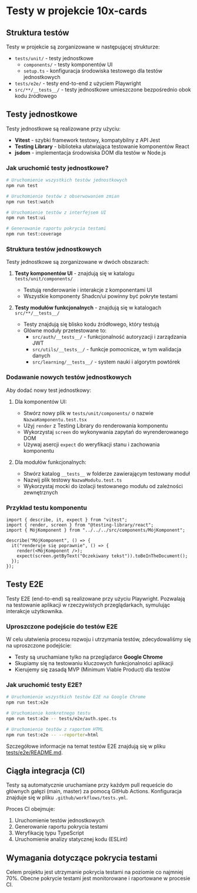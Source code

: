 # Testy w projekcie 10x-cards

## Struktura testów

Testy w projekcie są zorganizowane w następującej strukturze:

- `tests/unit/` - testy jednostkowe
  - `components/` - testy komponentów UI
  - `setup.ts` - konfiguracja środowiska testowego dla testów jednostkowych
- `tests/e2e/` - testy end-to-end z użyciem Playwright
- `src/**/__tests__/` - testy jednostkowe umieszczone bezpośrednio obok kodu źródłowego

## Testy jednostkowe

Testy jednostkowe są realizowane przy użyciu:

- **Vitest** - szybki framework testowy, kompatybilny z API Jest
- **Testing Library** - biblioteka ułatwiająca testowanie komponentów React
- **jsdom** - implementacja środowiska DOM dla testów w Node.js

### Jak uruchomić testy jednostkowe?

```bash
# Uruchomienie wszystkich testów jednostkowych
npm run test

# Uruchomienie testów z obserwowaniem zmian
npm run test:watch

# Uruchomienie testów z interfejsem UI
npm run test:ui

# Generowanie raportu pokrycia testami
npm run test:coverage
```

### Struktura testów jednostkowych

Testy jednostkowe są zorganizowane w dwóch obszarach:

1. **Testy komponentów UI** - znajdują się w katalogu `tests/unit/components/`

   - Testują renderowanie i interakcje z komponentami UI
   - Wszystkie komponenty Shadcn/ui powinny być pokryte testami

2. **Testy modułów funkcjonalnych** - znajdują się w katalogach `src/**/__tests__/`
   - Testy znajdują się blisko kodu źródłowego, który testują
   - Główne moduły przetestowane to:
     - `src/auth/__tests__/` - funkcjonalność autoryzacji i zarządzania JWT
     - `src/utils/__tests__/` - funkcje pomocnicze, w tym walidacja danych
     - `src/learning/__tests__/` - system nauki i algorytm powtórek

### Dodawanie nowych testów jednostkowych

Aby dodać nowy test jednostkowy:

1. Dla komponentów UI:

   - Stwórz nowy plik w `tests/unit/components/` o nazwie `NazwaKomponentu.test.tsx`
   - Użyj `render` z Testing Library do renderowania komponentu
   - Wykorzystaj `screen` do wykonywania zapytań do wyrenderowanego DOM
   - Używaj asercji `expect` do weryfikacji stanu i zachowania komponentu

2. Dla modułów funkcjonalnych:
   - Stwórz katalog `__tests__` w folderze zawierającym testowany moduł
   - Nazwij plik testowy `NazwaModułu.test.ts`
   - Wykorzystaj mocki do izolacji testowanego modułu od zależności zewnętrznych

### Przykład testu komponentu

```tsx
import { describe, it, expect } from "vitest";
import { render, screen } from "@testing-library/react";
import { MójKomponent } from "../../../src/components/MójKomponent";

describe("MójKomponent", () => {
  it("renderuje się poprawnie", () => {
    render(<MójKomponent />);
    expect(screen.getByText("Oczekiwany tekst")).toBeInTheDocument();
  });
});
```

## Testy E2E

Testy E2E (end-to-end) są realizowane przy użyciu Playwright. Pozwalają na testowanie aplikacji w rzeczywistych przeglądarkach, symulując interakcje użytkownika.

### Uproszczone podejście do testów E2E

W celu ułatwienia procesu rozwoju i utrzymania testów, zdecydowaliśmy się na uproszczone podejście:

- Testy są uruchamiane tylko na przeglądarce **Google Chrome**
- Skupiamy się na testowaniu kluczowych funkcjonalności aplikacji
- Kierujemy się zasadą MVP (Minimum Viable Product) dla testów

### Jak uruchomić testy E2E?

```bash
# Uruchomienie wszystkich testów E2E na Google Chrome
npm run test:e2e

# Uruchomienie konkretnego testu
npm run test:e2e -- tests/e2e/auth.spec.ts

# Uruchomienie testów z raportem HTML
npm run test:e2e -- --reporter=html
```

Szczegółowe informacje na temat testów E2E znajdują się w pliku [tests/e2e/README.md](./e2e/README.md).

## Ciągła integracja (CI)

Testy są automatycznie uruchamiane przy każdym pull requeście do głównych gałęzi (main, master) za pomocą GitHub Actions. Konfiguracja znajduje się w pliku `.github/workflows/tests.yml`.

Proces CI obejmuje:

1. Uruchomienie testów jednostkowych
2. Generowanie raportu pokrycia testami
3. Weryfikację typu TypeScript
4. Uruchomienie analizy statycznej kodu (ESLint)

## Wymagania dotyczące pokrycia testami

Celem projektu jest utrzymanie pokrycia testami na poziomie co najmniej 70%. Obecne pokrycie testami jest monitorowane i raportowane w procesie CI.
